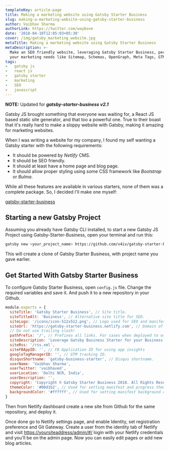 ```yaml
---
templateKey: article-page
title: Making a marketing website using Gatsby Starter Business
slug: making-a-marketing-website-using-gatsby-starter-business
author: Vaibhav Sharma
authorLink: https://twitter.com/waybove
date: '2018-04-10T12:05:03+05:30'
cover: /img/gatsby_marketing_website.jpg
metaTitle: Making a marketing website using Gatsby Starter Business
metaDescription: >-
  Make an SEO friendly website, leveraging Gatsby Starter Business, perfect for
  your marketing needs like Sitemap, Schemas, OpenGraph, Meta Tags, GTM etc
tags:
-   gatsby js
-   react js
-   gatsby starter
-   marketing
-   SEO
-   javascript
---
```

**NOTE:** Updated for **_gatsby-starter-business v2.1_**

Gatsby JS brought something that everyone was waiting for, a React JS based static site generator, and that too a powerful one. True to their boast that it's really hard to make a sloppy website with Gatsby, making it amazing for marketing websites.

When I was writing a website for my company, I found my self wanting a Gatsby starter with the following requirements:

* It should be powered by _Netlify_ CMS.
* It should be SEO friendly.
* It should at least have a home page and blog page.
* It should allow proper styling using some CSS framework like _Bootstrap_ or _Bulma_.

While all these features are available in various starters, none of them was a complete package. So, I decided I'll make one myself:

[gatsby-starter-business](https://github.com/v4iv/gatsby-starter-business)

## Starting a new Gatsby Project

Assuming you already have Gatsby CLI installed, to start a new Gatsby JS Project using Gatsby-Starter-Business, open your terminal and run this:

```bash
gatsby new <your_project_name> https://github.com/v4iv/gatsby-starter-business
```

This will create a clone of Gatsby Starter Business, with project name you gave earlier.

## Get Started With Gatsby Starter Business

To configure Gatsby Starter Business, open `config.js` file. Change the required variables and save it. And push it to a new repository in your Github.

```javascript
module.exports = {
  siteTitle: 'Gatsby Starter Business', // Site title.
  siteTitleAlt: 'Business', // Alternative site title for SEO.
  siteLogo: '/icons/icon-512x512.png', // Logo used for SEO and manifest.
  siteUrl: 'https://gatsby-starter-business.netlify.com', // Domain of your website without pathPrefix.
  // Do not use trailing slash!
  pathPrefix: '/', // Prefixes all links. For cases when deployed to example.github.io/gatsby-starter-business/.
  siteDescription: 'Leverage Gatsby Business Starter for your Business.', // Website description used for RSS feeds/meta description tag.
  siteRss: '/rss.xml',
  siteFBAppID: '', // FB Application ID for using app insights
  googleTagManagerID: '', // GTM tracking ID.
  disqusShortname: 'gatsby-business-starter', // Disqus shortname.
  userName: 'Vaibhav Sharma',
  userTwitter: 'vaibhaved',
  userLocation: 'Delhi NCR, India',
  userDescription: '',
  copyright: 'Copyright © Gatsby Starter Business 2018. All Rights Reserved.', // Copyright string for the footer of the website and RSS feed.
  themeColor: '#00d1b2', // Used for setting manifest and progress theme colors.
  backgroundColor: '#ffffff', // Used for setting manifest background color.
}
```

Then from Netlify dashboard create a new site from Github for the same repository, and deploy it.

Once done go to Netlify settings page, and enable Identity, set registration preference and Git Gateway. Create a user from the identity tab of Netlify and visit <https://yoursiteaddress/admin/#/> login with your Netlify credentials and you'll be on the admin page. Now you can easily edit pages or add new blog articles.

